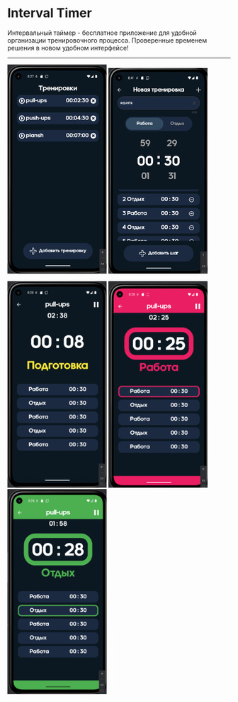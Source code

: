 # Interval Timer

Интервальный таймер - бесплатное приложение для удобной организации тренировочного процесса.
Проверенные временем решения в новом удобном интерфейсе!

___

<p>
<img width=224 src='data/1.png'>
<img width=224 src='data/2.png'>
</p>
<p>
<img width=224 src='data/3.png'>
<img width=224 src='data/4.png'>
<img width=224 src='data/5.png'>
</p>